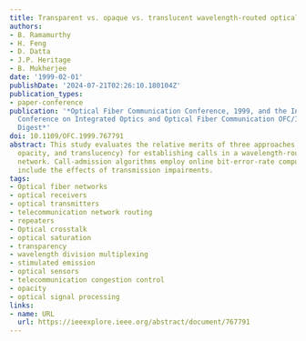 ```yaml
---
title: Transparent vs. opaque vs. translucent wavelength-routed optical networks
authors:
- B. Ramamurthy
- H. Feng
- D. Datta
- J.P. Heritage
- B. Mukherjee
date: '1999-02-01'
publishDate: '2024-07-21T02:26:10.180104Z'
publication_types:
- paper-conference
publication: '*Optical Fiber Communication Conference, 1999, and the International
  Conference on Integrated Optics and Optical Fiber Communication OFC/IOOC . Technical
  Digest*'
doi: 10.1109/OFC.1999.767791
abstract: This study evaluates the relative merits of three approaches (transparency,
  opacity, and translucency) for establishing calls in a wavelength-routed optical
  network. Call-admission algorithms employ online bit-error-rate computation and
  include the effects of transmission impairments.
tags:
- Optical fiber networks
- optical receivers
- optical transmitters
- telecommunication network routing
- repeaters
- Optical crosstalk
- optical saturation
- transparency
- wavelength division multiplexing
- stimulated emission
- optical sensors
- telecommunication congestion control
- opacity
- optical signal processing
links:
- name: URL
  url: https://ieeexplore.ieee.org/abstract/document/767791
---
```

